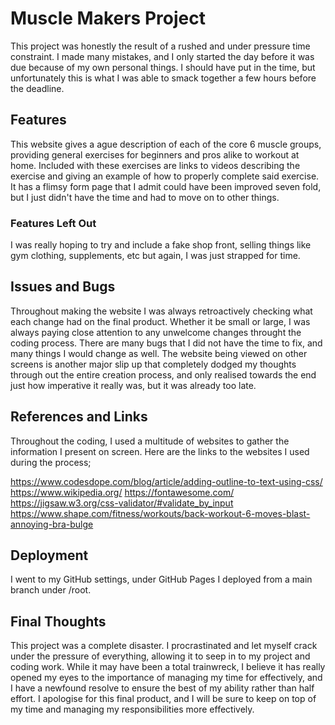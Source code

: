 # Muscle Makers Project

This project was honestly the result of a rushed and under pressure time constraint. I made many mistakes, and I only started the day before it was due because
of my own personal things. I should have put in the time, but unfortunately this is what I was able to smack together a few hours before the deadline.

## Features

This website gives a ague description of each of the core 6 muscle groups, providing general exercises for beginners and pros alike to workout at home.
Included with these exercises are links to videos describing the exercise and giving an example of how to properly complete said exercise.
It has a flimsy form page that I admit could have been improved seven fold, but I just didn't have the time and had to move on to other things.

### Features Left Out

I was really hoping to try and include a fake shop front, selling things like gym clothing, supplements, etc but again, I was just strapped for time.

## Issues and Bugs

Throughout making the website I was always retroactively checking what each change had on the final product. Whether it be small or large, I was always paying
close attention to any unwelcome changes throught the coding process. There are many bugs that I did not have the time to fix, and many things I would change as well.
The website being viewed on other screens is another major slip up that completely dodged my thoughts through out the entire creation process, and only realised
towards the end just how imperative it really was, but it was already too late.

## References and Links

Throughout the coding, I used a multitude of websites to gather the information I present on screen. Here are the links to the websites I used during the process;

<https://www.codesdope.com/blog/article/adding-outline-to-text-using-css/>
<https://www.wikipedia.org/>
<https://fontawesome.com/>
<https://jigsaw.w3.org/css-validator/#validate_by_input>
<https://www.shape.com/fitness/workouts/back-workout-6-moves-blast-annoying-bra-bulge>

## Deployment

I went to my GitHub settings, under GitHub Pages I deployed from a main branch under /root.

## Final Thoughts

This project was a complete disaster. I procrastinated and let myself crack under the pressure of everything, allowing it to seep in to my project and
coding work. While it may have been a total trainwreck, I believe it has really opened my eyes to the importance of managing my time for effectively,
and I have a newfound resolve to ensure the best of my ability rather than half effort. I apologise for this final product, and I will be sure to keep
on top of my time and managing my responsibilities more effectively.
